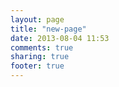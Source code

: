 ```yaml
---
layout: page
title: "new-page"
date: 2013-08-04 11:53
comments: true
sharing: true
footer: true
---
```

